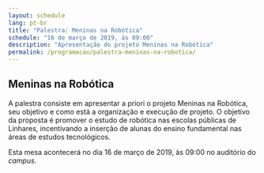 ```yaml
---
layout: schedule
lang: pt-br
title: "Palestra: Meninas na Robótica"
schedule: "16 de março de 2019, às 09:00"
description: "Apresentação do projeto Meninas na Robótica"
permalink: /programacao/palestra-meninas-na-robotica/
---
```


## Meninas na Robótica

A palestra consiste em apresentar a priori o projeto Meninas na Robótica, seu objetivo e como está a organização e execução de projeto. O objetivo da proposta é promover o estudo de robótica nas escolas públicas de Linhares, incentivando a inserção de alunas do ensino fundamental nas áreas de estudos tecnológicos.

Esta mesa acontecerá no dia 16 de março de 2019, às 09:00 no auditório do _campus_.